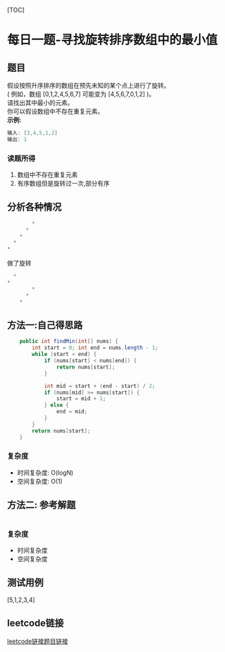 [TOC]

# 每日一题-寻找旋转排序数组中的最小值

## 题目
假设按照升序排序的数组在预先未知的某个点上进行了旋转。  
( 例如，数组 [0,1,2,4,5,6,7] 可能变为 [4,5,6,7,0,1,2] )。  
请找出其中最小的元素。  
你可以假设数组中不存在重复元素。  
**示例:**  
```java
输入: [3,4,5,1,2]
输出: 1
```

### 读题所得
1. 数组中不存在重复元素
2. 有序数组但是旋转过一次,部分有序

## 分析各种情况
```C
        *
      *
    *
  *
*
```
做了旋转
```C
  *
*
        *
      *
    *
```

## 方法一:自己得思路
```java
    public int findMin(int[] nums) {
        int start = 0; int end = nums.length - 1;
        while (start < end) {
            if (nums[start] < nums[end]) {
                return nums[start];
            }

            int mid = start + (end - start) / 2;
            if (nums[mid] >= nums[start]) {
                start = mid + 1;
            } else {
                end = mid;
            }
        }
        return nums[start];
    }
```
### 复杂度
* 时间复杂度: O(logN)
* 空间复杂度: O(1)

## 方法二: 参考解题
```java

```
### 复杂度
* 时间复杂度
* 空间复杂度

## 测试用例
[5,1,2,3,4]  

## leetcode链接
[leetcode链接题目链接](https://leetcode-cn.com/problems/find-minimum-in-rotated-sorted-array/)   
